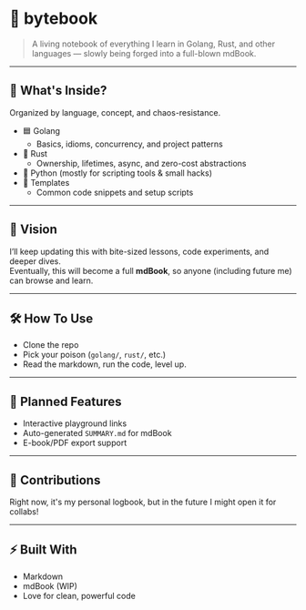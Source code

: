 # 📖 bytebook

> A living notebook of everything I learn in Golang, Rust, and other languages — slowly being forged into a full-blown mdBook.

---

## 🚀 What's Inside?

Organized by language, concept, and chaos-resistance.

- 🟦 Golang
  - Basics, idioms, concurrency, and project patterns
- 🦀 Rust
  - Ownership, lifetimes, async, and zero-cost abstractions
- 🐍 Python (mostly for scripting tools & small hacks)
- 🧪 Templates
  - Common code snippets and setup scripts

---

## 🔮 Vision

I’ll keep updating this with bite-sized lessons, code experiments, and deeper dives.  
Eventually, this will become a full **mdBook**, so anyone (including future me) can browse and learn.

---

## 🛠 How To Use

- Clone the repo
- Pick your poison (`golang/`, `rust/`, etc.)
- Read the markdown, run the code, level up.

---

## 📘 Planned Features

- Interactive playground links
- Auto-generated `SUMMARY.md` for mdBook
- E-book/PDF export support

---

## 🤝 Contributions

Right now, it's my personal logbook, but in the future I might open it for collabs!

---

## ⚡ Built With

- Markdown
- mdBook (WIP)
- Love for clean, powerful code


